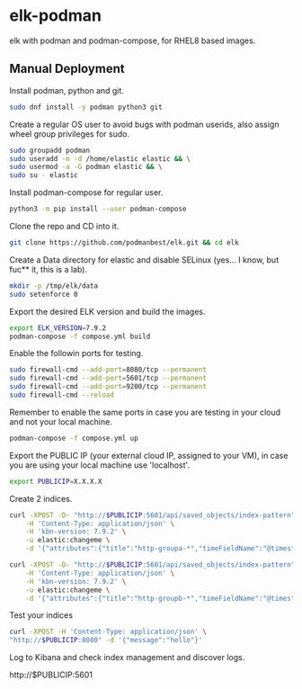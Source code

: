 # elk-podman

elk with podman and podman-compose, for RHEL8 based images.

## Manual Deployment

Install podman, python and git.

```sh
sudo dnf install -y podman python3 git
```

Create a regular OS user to avoid bugs with podman userids, also assign wheel group privileges for sudo.

```sh
sudo groupadd podman
sudo useradd -m -d /home/elastic elastic && \
sudo usermod -a -G podman elastic && \
sudo su - elastic
```

Install podman-compose for regular user.

```sh
python3 -m pip install --user podman-compose
```

Clone the repo and CD into it.

```sh
git clone https://github.com/podmanbest/elk.git && cd elk
```

Create a Data directory for elastic and disable SELinux (yes... I know, but fuc\*\* it, this is a lab).

```sh
mkdir -p /tmp/elk/data
sudo setenforce 0
```

Export the desired ELK version and build the images.

```sh
export ELK_VERSION=7.9.2
podman-compose -f compose.yml build
```

Enable the followin ports for testing.

```sh
sudo firewall-cmd --add-port=8080/tcp --permanent
sudo firewall-cmd --add-port=5601/tcp --permanent
sudo firewall-cmd --add-port=9200/tcp --permanent
sudo firewall-cmd --reload
```

Remember to enable the same ports in case you are testing in your cloud and not your local machine.

```sh
podman-compose -f compose.yml up
```

Export the PUBLIC IP (your external cloud IP, assigned to your VM), in case you are using your local machine use 'localhost'.

```sh
export PUBLICIP=X.X.X.X
```

Create 2 indices.

```sh
curl -XPOST -D- "http://$PUBLICIP:5601/api/saved_objects/index-pattern" \
    -H 'Content-Type: application/json' \
    -H 'kbn-version: 7.9.2' \
    -u elastic:changeme \
    -d '{"attributes":{"title":"http-groupa-*","timeFieldName":"@timestamp"}}'
```

```sh
curl -XPOST -D- "http://$PUBLICIP:5601/api/saved_objects/index-pattern" \
    -H 'Content-Type: application/json' \
    -H 'kbn-version: 7.9.2' \
    -u elastic:changeme \
    -d '{"attributes":{"title":"http-groupb-*","timeFieldName":"@timestamp"}}'
```

Test your indices

```sh
curl -XPOST -H 'Content-Type: application/json' \
"http://$PUBLICIP:8080" -d '{"message":"hello"}'
```

Log to Kibana and check index management and discover logs.

http://$PUBLICIP:5601
